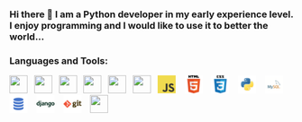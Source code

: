 ### Hi there 👋 I am a Python developer in my early experience level. I enjoy programming and I would like to use it to better the world...


### Languages and Tools:
<img height="32" width="32" src="https://skillicons.dev/icons?i=python">&nbsp;&nbsp;
<img height="32" width="32" src="https://skillicons.dev/icons?i=docker">&nbsp;&nbsp;
<img height="32" width="32" src="https://skillicons.dev/icons?i=django">&nbsp;&nbsp;
<img height="32" width="32" src="https://skillicons.dev/icons?i=flask">&nbsp;&nbsp;
<img height="32" width="32" src="https://skillicons.dev/icons?i=gitlab">&nbsp;&nbsp;
<img height="32" width="32" src="https://skillicons.dev/icons?i=postgres">&nbsp;&nbsp;
<img height="32" width="32" src="https://raw.githubusercontent.com/github/explore/80688e429a7d4ef2fca1e82350fe8e3517d3494d/topics/javascript/javascript.png"> &nbsp;&nbsp; <img height="32" width="32" src="https://raw.githubusercontent.com/github/explore/80688e429a7d4ef2fca1e82350fe8e3517d3494d/topics/html/html.png"> &nbsp;&nbsp; <img height="32" width="32" src="https://raw.githubusercontent.com/github/explore/80688e429a7d4ef2fca1e82350fe8e3517d3494d/topics/css/css.png"> &nbsp;&nbsp; <img height="32" width="32" src="https://raw.githubusercontent.com/github/explore/80688e429a7d4ef2fca1e82350fe8e3517d3494d/topics/python/python.png"> &nbsp;&nbsp; <img height="32" width="32" src="https://raw.githubusercontent.com/github/explore/80688e429a7d4ef2fca1e82350fe8e3517d3494d/topics/mysql/mysql.png"> &nbsp;&nbsp; <img height="32" width="32" src="https://raw.githubusercontent.com/github/explore/80688e429a7d4ef2fca1e82350fe8e3517d3494d/topics/sql/sql.png"> &nbsp;&nbsp; <img height="32" width="32" src="https://raw.githubusercontent.com/github/explore/80688e429a7d4ef2fca1e82350fe8e3517d3494d/topics/django/django.png"> &nbsp;&nbsp; <img height="32" width="32" src="https://raw.githubusercontent.com/github/explore/80688e429a7d4ef2fca1e82350fe8e3517d3494d/topics/git/git.png"> &nbsp;&nbsp; <img height="32" width="32" src="https://cdn-images-1.medium.com/max/228/1*DhdHDzruFyR4kN417zxiVA.png">


<!--
**aliemekestephen/aliemekestephen** is a ✨ _special_ ✨ repository because its `README.md` (this file) appears on your GitHub profile.

Here are some ideas to get you started:

- 🔭 I’m currently working on ...
- 🌱 I’m currently learning ...
- 👯 I’m looking to collaborate on ...
- 🤔 I’m looking for help with ...
- 💬 Ask me about ...
- 📫 How to reach me: ...
- 😄 Pronouns: ...
- ⚡ Fun fact: ...
-->
